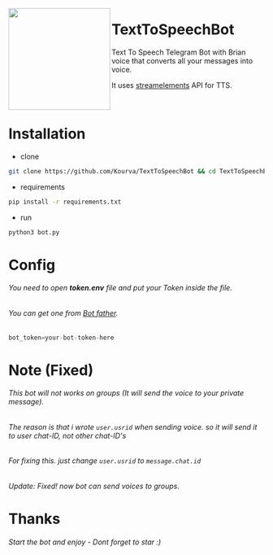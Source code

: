 <p>
  <img align="left" src="https://user-images.githubusercontent.com/118578799/218861497-1cea9c68-dba7-4ac0-9834-4191070aeaf6.png" width=200 heigth=200/>
  <h1> TextToSpeechBot </h1>
  <p> Text To Speech Telegram Bot with Brian voice that converts all your messages into voice.</p>
  <p> It uses <a href="streamelements.com">streamelements</a> API for TTS. </p>
</p>
<br>

# Installation
+ clone
```bash
git clone https://github.com/Kourva/TextToSpeechBot && cd TextToSpeechBot
```
+ requirements
```bash
pip install -r requirements.txt
```
+ run
```bash
python3 bot.py
```

# Config
###### You need to open **token.env** file and put your Token inside the file.
###### You can get one from [Bot father](https://t.me/botfather).
```python
bot_token=your-bot-token-here
```

# Note (**Fixed**)
###### This bot will not works on groups (It will send the voice to your private message).
###### The reason is that i wrote `user.usrid` when sending voice. so it will send it to user chat-ID, not other chat-ID's
###### For fixing this. just change `user.usrid` to `message.chat.id`
###### Update: Fixed! now bot can send voices to groups.


# Thanks
###### Start the bot and enjoy - Dont forget to star :)

